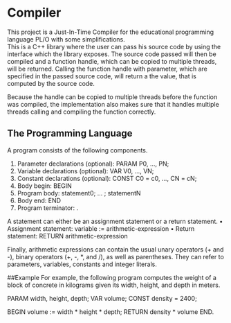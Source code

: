 # Compiler
This project is a Just-In-Time Compiler for the educational programming language PL/O with some simplifications.  
This is a C++ library where the user can pass his source code by using the interface which the library exposes. 
The source code passed will then be compiled and a function handle, which can be copied to multiple threads, will be returned. 
Calling the function handle with parameter, which are specified in the passed source code, will return a the value, that is computed by the source code.

Because the handle can be copied to multiple threads before the function was compiled, the implementation also makes sure that it handles multiple threads calling 
and compiling the function correctly.

## The Programming Language
A program consists of the following components.
1. Parameter declarations (optional): PARAM P0, …, PN;
2. Variable declarations (optional): VAR V0, …, VN;
3. Constant declarations (optional): CONST C0 = c0, …, CN = cN;
4. Body begin: BEGIN
5. Program body: statement0; … ; statementN
6. Body end: END
7. Program terminator: .

A statement can either be an assignment statement or a return statement.
• Assignment statement: variable := arithmetic-expression
• Return statement: RETURN arithmetic-expression

Finally, arithmetic expressions can contain the usual unary operators (+ and -), binary operators
(+, -, *, and /), as well as parentheses. They can refer to parameters, variables, constants and
integer literals.

##Example
For example, the following program computes the weight of a block of concrete in kilograms
given its width, height, and depth in meters.

PARAM width, height, depth;
VAR volume;
CONST density = 2400;

BEGIN
  volume := width * height * depth;
  RETURN density * volume
END.
